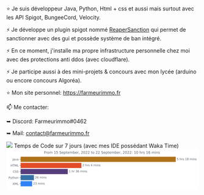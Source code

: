 ⭐ Je suis développeur Java, Python, Html + css et aussi mais surtout avec les API Spigot, BungeeCord, Velocity.

⚡ Je développe un plugin spigot nommé [ReaperSanction](https://www.spigotmc.org/resources/reapersanction.89580/) qui permet de sanctionner avec des gui et possède système de ban intégré.

⚡ En ce moment, j'installe ma propre infrastructure personnelle chez moi avec des protections anti ddos (avec cloudflare).

⚡ Je participe aussi à des mini-projets & concours avec mon lycée (arduino ou encore concours Algoréa).


⭐ Mon site personnel: https://farmeurimmo.fr

   
📫 Me contacter:
 
   ➥ Discord: Farmeurimmo#0462
   
   ➥ Mail: contact@farmeurimmo.fr

<img src="https://github-readme-stats.vercel.app/api?username=Farmeurimmo&count_private=true&show_icons=true&theme=radical"/>
Temps de Code sur 7 jours (avec mes IDE possédant Waka Time)<img src="https://github.com/Farmeurimmo/Farmeurimmo/blob/main/images/stat.svg"/>
